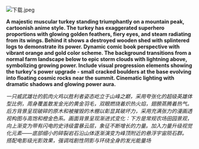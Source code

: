 ![下载.jpeg](https://github.com/user-attachments/assets/a72abe22-d945-4ac9-af31-3a6a95b63a5a)


**A majestic muscular turkey standing triumphantly on a mountain peak, cartoonish anime style. The turkey has exaggerated superhero proportions with glowing golden feathers, fiery eyes, and steam radiating from its wings. Behind it shows a destroyed wooden shed with splintered logs to demonstrate its power. Dynamic comic book perspective with vibrant orange and gold color scheme. The background transitions from a normal farm landscape below to epic storm clouds with lightning above, symbolizing growing power. Include visual progression elements showing the turkey's power upgrade - small cracked boulders at the base evolving into floating cosmic rocks near the summit. Cinematic lighting with dramatic shadows and glowing power aura.**

_一只威武雄壮的肌肉火鸡以胜利者姿态屹立于山峰之巅，采用夸张化的超级英雄体型比例，周身覆盖散发金光的黄金羽毛，双眼燃烧着炽热火焰，翅膀蒸腾着热气。后方背景呈现破碎的原木和被摧毁的木棚以彰显其破坏力，采用充满张力的漫画透视构图与高饱和橙金色系。画面背景呈现渐进式变化：下方是常规农场田园景观，向上渐变为带有闪电的史诗级雷暴云层，象征不断增长的力量。加入力量升级视觉化元素——底部细小的碎裂岩石沿山体逐渐演变为峰顶附近的悬浮宇宙陨石群。搭配电影级光影效果，强调戏剧性阴影与环绕全身的发光能量场_